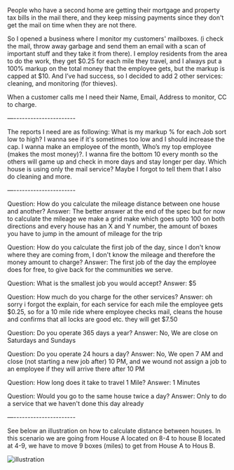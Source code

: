 People who have a second home are getting their mortgage and property tax bills in the mail there, and they keep missing payments since they don't get the mail on time when they are not there.

So I opened a business where I monitor my customers' mailboxes. (i check the mail, throw away garbage and send them an email with a scan of important stuff and they take it from there).
I employ residents from the area to do the work, they get $0.25 for each mile they travel, and I always put a 100% markup on the total money that the employee gets, but the markup is capped at $10.
And I’ve had success, so I decided to add 2 other services: cleaning, and monitoring (for thieves).

When a customer calls me I need their Name, Email, Address to monitor, CC to charge.

—----------------------

The reports I need are as following:
What is my markup % for each Job sort low to high? I wanna see if it's sometimes too low and I should increase the cap.
I wanna make an employee of the month, Who’s my top employee (makes the most money)?.
I wanna fire the bottom 10 every month so the others will game up and check in more days and stay longer per day.
Which house is using only the mail service? Maybe I forgot to tell them that I also do cleaning and more.

—----------------------

Question: How do you calculate the mileage distance between one house and another?
Answer: The better answer at the end of the spec but for now to calculate the mileage we make a grid make which goes upto 100 on both directions and every house has an X and Y number, the amount of boxes you have to jump in the amount of mileage for the trip


Question: How do you calculate the first job of the day, since I don't know where they are coming from, I don't know the mileage and therefore the money amount to charge?
Answer: The first job of the day the employee does for free, to give back for the communities we serve.

Question: What is the smallest job you would accept?
Answer: $5

Question: How much do you charge for the other services?
Answer: oh sorry i forgot the explain, for each service for each mile the employee gets $0.25, so for a 10 mile ride where employee checks mail, cleans the house and confirms that all locks are good etc. they will get $7.50

Question: Do you operate 365 days a year?
Answer: No, We are close on Saturdays and Sundays

Question: Do you operate 24 hours a day?
Answer: No, We open 7 AM and close (not starting a new job after) 10 PM, and we wound not assign a job to an employee if they will arrive there after 10 PM

Question: How long does it take to travel 1 Mile?
Answer: 1 Minutes

Question: Would you go to the same house twice a day?
Answer: Only to do a service that we haven't done this day already

—----------------------

See below an illustration on how to calculate distance between houses.
In this scenario we are going from House A located on 8-4  to house B located at 4-9, we have to move 9 boxes (miles) to get from House A to Hous B.

![illustration](https://i.imgur.com/aeZpJoT.png)
